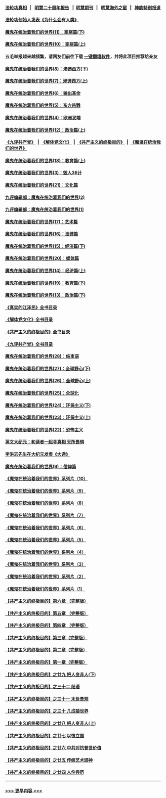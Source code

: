 #### [法轮功真相](https://github.com/gfw-breaker/truth/blob/master/README.md?t=0) &nbsp;&nbsp;|&nbsp;&nbsp; [明慧二十周年报告](https://github.com/gfw-breaker/mh-reports/blob/master/README.md?t=0) &nbsp;&nbsp;|&nbsp;&nbsp;[明慧期刊](https://github.com/gfw-breaker/mh-qikan) &nbsp;&nbsp;|&nbsp;&nbsp; [明慧海外之窗](https://github.com/gfw-breaker/mh-news/blob/master/README.md?t=0) &nbsp;&nbsp;|&nbsp;&nbsp; [神韵特别报道](https://github.com/gfw-breaker/mh-news/blob/master/shenyun.md?t=0)
#### [法轮功创始人发表《为什么会有人类》](../pages/nsc422/n13912117.md?t=03120943) 
#### [魔鬼在统治着我们的世界(11)：家庭篇(下)](../pages/nsc422/n10440961.md?t=03120943) 
#### [魔鬼在统治着我们的世界(10)：家庭篇(上)](../pages/nsc422/n10435448.md?t=03120943) 
#### 五毛举报越来越频繁，请网友们前往下载 [一键翻墙软件](https://github.com/gfw-breaker/ssr-accounts)，并将此项目推荐给亲友
#### [魔鬼在统治着我们的世界(8)：渗透西方(下)](../pages/nsc422/n10429603.md?t=03120943) 
#### [魔鬼在统治着我们的世界(7)：渗透西方(上)](../pages/nsc422/n10426013.md?t=03120943) 
#### [魔鬼在统治着我们的世界(6)：输出革命](../pages/nsc422/n10421536.md?t=03120943) 
#### [魔鬼在统治着我们的世界(5)：东方杀戮](../pages/nsc422/n10417707.md?t=03120943) 
#### [魔鬼在统治着我们的世界(4)：欧洲发端](../pages/nsc422/n10414890.md?t=03120943) 
#### [魔鬼在统治着我们的世界(12)：政治篇(上)](../pages/nsc422/n10444576.md?t=03120943) 
#### [《九评共产党》](https://github.com/begood0513/9ping.md/blob/master/README.md) &nbsp;|&nbsp; [《解体党文化》](../../../../jtdwh.md/blob/master/README.md)  &nbsp;|&nbsp; [《共产主义的终极目的》](../../../../gczydzjmd.md/blob/master/README.md) &nbsp;|&nbsp; [《魔鬼在统治我们的世界》](../../../../mgztzwmdsj.md/blob/master/README.md) 
#### [魔鬼在统治着我们的世界(18)：教育篇(上)](../pages/nsc422/n10526970.md?t=03120943) 
#### [魔鬼在统治着我们的世界(3)：毁人36计](../pages/nsc422/n10411583.md?t=03120943) 
#### [魔鬼在统治着我们的世界(21)：文化篇](../pages/nsc422/n10597706.md?t=03120943) 
#### [九评编辑部：魔鬼在统治着我们的世界(2)](../pages/nsc422/n10410036.md?t=03120943) 
#### [九评编辑部：魔鬼在统治着我们的世界(1)](../pages/nsc422/n10406825.md?t=03120943) 
#### [魔鬼在统治着我们的世界(17)：艺术篇](../pages/nsc422/n10499093.md?t=03120943) 
#### [魔鬼在统治着我们的世界(16)：法律篇](../pages/nsc422/n10485969.md?t=03120943) 
#### [魔鬼在统治着我们的世界(15)：经济篇(下)](../pages/nsc422/n10469975.md?t=03120943) 
#### [魔鬼在统治着我们的世界(20)：媒体篇](../pages/nsc422/n10586579.md?t=03120943) 
#### [魔鬼在统治着我们的世界(14)：经济篇(上)](../pages/nsc422/n10457370.md?t=03120943) 
#### [魔鬼在统治着我们的世界(19)：教育篇(下)](../pages/nsc422/n10564808.md?t=03120943) 
#### [魔鬼在统治着我们的世界(13)：政治篇(下)](../pages/nsc422/n10448270.md?t=03120943) 
#### [《真实的江泽民》全书目录](../pages/nsc422/n13721399.md?t=03120943) 
#### [《解体党文化》全书目录](../pages/nsc422/n13721157.md?t=03120943) 
#### [《共产主义的终极目的》全书目录](../pages/nsc422/n13721048.md?t=03120943) 
#### [《九评共产党》全书目录](../pages/nsc422/n13708085.md?t=03120943) 
#### [魔鬼在统治着我们的世界(28)：结束语](../pages/nsc422/n10936246.md?t=03120943) 
#### [魔鬼在统治着我们的世界(27)：全球野心(下)](../pages/nsc422/n10928319.md?t=03120943) 
#### [魔鬼在统治着我们的世界(26)：全球野心(上)](../pages/nsc422/n10900318.md?t=03120943) 
#### [魔鬼在统治着我们的世界(25)：全球化](../pages/nsc422/n10788205.md?t=03120943) 
#### [魔鬼在统治着我们的世界(24)：环保主义(下)](../pages/nsc422/n10695307.md?t=03120943) 
#### [魔鬼在统治着我们的世界(23)：环保主义(上)](../pages/nsc422/n10688613.md?t=03120943) 
#### [魔鬼在统治着我们的世界(22)：恐怖主义](../pages/nsc422/n10614727.md?t=03120943) 
#### [英文大纪元：和读者一起寻真相 无所畏惧](../pages/nsc422/n12542027.md?t=03120943) 
#### [李洪志先生在大纪元发表《大选》](../pages/nsc422/n12534746.md?t=03120943) 
#### [魔鬼在统治着我们的世界(9)：信仰篇](../pages/nsc422/n10432159.md?t=03120943) 
#### [《魔鬼在统治着我们的世界》系列片（10）](../pages/nsc422/n12292670.md?t=03120943) 
#### [《魔鬼在统治着我们的世界》系列片（9）](../pages/nsc422/n12290859.md?t=03120943) 
#### [《魔鬼在统治着我们的世界》系列片（8）](../pages/nsc422/n12287445.md?t=03120943) 
#### [《魔鬼在统治着我们的世界》系列片（7）](../pages/nsc422/n12283425.md?t=03120943) 
#### [《魔鬼在统治着我们的世界》系列片（6）](../pages/nsc422/n12282314.md?t=03120943) 
#### [《魔鬼在统治着我们的世界》系列片（5）](../pages/nsc422/n12281419.md?t=03120943) 
#### [《魔鬼在统治着我们的世界》系列片（4）](../pages/nsc422/n12274024.md?t=03120943) 
#### [《魔鬼在统治着我们的世界》系列片（3）](../pages/nsc422/n12271322.md?t=03120943) 
#### [《魔鬼在统治着我们的世界》系列片（2）](../pages/nsc422/n12269049.md?t=03120943) 
#### [《魔鬼在统治着我们的世界》系列片（1）](../pages/nsc422/n12267575.md?t=03120943) 
#### [【共产主义的终极目的】第六章 （完整版）](../pages/nsc422/n11428913.md?t=03120943) 
#### [【共产主义的终极目的】第五章 （完整版）](../pages/nsc422/n11428912.md?t=03120943) 
#### [【共产主义的终极目的】第四章 （完整版）](../pages/nsc422/n11428907.md?t=03120943) 
#### [【共产主义的终极目的】第三章（完整版）](../pages/nsc422/n11428848.md?t=03120943) 
#### [【共产主义的终极目的】第二章（完整版）](../pages/nsc422/n11428831.md?t=03120943) 
#### [【共产主义的终极目的】第一章（完整版）](../pages/nsc422/n11417651.md?t=03120943) 
#### [【共产主义的终极目的】之廿九 把人变非人(下)](../pages/nsc422/n11344140.md?t=03120943) 
#### [【共产主义的终极目的】之三十二 结语](../pages/nsc422/n11360535.md?t=03120943) 
#### [【共产主义的终极目的】之三十一 末世景观](../pages/nsc422/n11351129.md?t=03120943) 
#### [【共产主义的终极目的】之三十 几成狼世界](../pages/nsc422/n11348280.md?t=03120943) 
#### [【共产主义的终极目的】之廿八 把人变非人(上)](../pages/nsc422/n11340492.md?t=03120943) 
#### [【共产主义的终极目的】之廿七 以恨立国](../pages/nsc422/n11336944.md?t=03120943) 
#### [【共产主义的终极目的】之廿六 中共对抗普世价值](../pages/nsc422/n11324785.md?t=03120943) 
#### [【共产主义的终极目的】之廿五 传统艺术颂神](../pages/nsc422/n11296396.md?t=03120943) 
#### [【共产主义的终极目的】之廿四 人伦典范](../pages/nsc422/n11296397.md?t=03120943) 

----
#### [ >>> 更早内容 <<< ](../indexes/nsc422-earlier.md)
